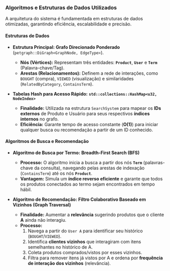### Algoritmos e Estruturas de Dados Utilizados

A arquitetura do sistema é fundamentada em estruturas de dados otimizadas, garantindo eficiência, escalabilidade e precisão.

#### Estruturas de Dados

* **Estrutura Principal:** **Grafo Direcionado Ponderado** (`petgraph::DiGraph<GraphNode, EdgeType>`).
    * **Nós (Vértices):** Representam três entidades: **`Product`**, **`User`** e **`Term`** (Palavra-chave/Tag).
    * **Arestas (Relacionamentos):** Definem a rede de interações, como `BOUGHT` (compra), `VIEWED` (visualização) e similaridades (`RelatedByCategory`, `ContainsTerm`).

* **Tabelas Hash para Acesso Rápido:** **`std::collections::HashMap<u32, NodeIndex>`**
    * **Finalidade:** Utilizada na estrutura `SearchSystem` para mapear os **IDs externos** de Produto e Usuário para seus respectivos **índices internos** no grafo.
    * **Eficiência:** Garante tempo de acesso constante (**O(1)**) para iniciar qualquer busca ou recomendação a partir de um ID conhecido.

#### Algoritmos de Busca e Recomendação

* **Algoritmo de Busca por Termo:** **Breadth-First Search (BFS)**
    * **Processo:** O algoritmo inicia a busca a partir dos nós **`Term`** (palavras-chave da consulta), navegando pelas arestas de indexação (`ContainsTerm`) até os nós **`Product`**.
    * **Vantagem:** Simula um **índice reverso eficiente** e garante que todos os produtos conectados ao termo sejam encontrados em tempo hábil.

* **Algoritmo de Recomendação:** **Filtro Colaborativo Baseado em Vizinhos (Graph Traversal)**
    * **Finalidade:** Aumentar a **relevância** sugerindo produtos que o cliente **A** ainda não interagiu.
    * **Processo:**
        1.  Navega a partir do `User A` para identificar seu histórico (`BOUGHT`/`VIEWED`).
        2.  Identifica **clientes vizinhos** que interagiram com itens semelhantes no histórico de A.
        3.  Coleta produtos comprados/vistos por esses vizinhos.
        4.  Filtra para remover itens já vistos por A e ordena por **frequência de interação dos vizinhos** (relevância).